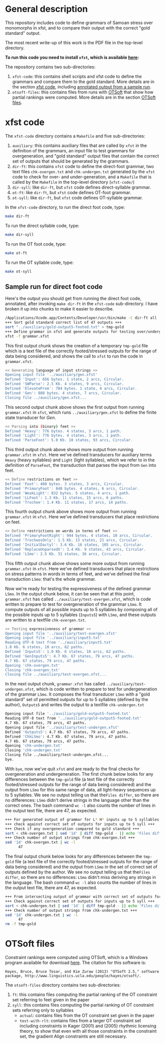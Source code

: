 # General description

This repository includes code to define grammars of Samoan stress over
monomorphs in xfst, and to compare their output with the correct "gold
standard" output.

The most recent write-up of this work is the PDF file in the top-level directory.

**To run this code you need to install `xfst`, which is available [here](https://web.stanford.edu/~laurik/.book2software/):**

The repository contains two sub-directories:

1. `xfst-code`: this contains shell scripts and xfst code to define
   the grammars and compare them to the gold standard. More details
   are in the section [xfst code](#xfst-code), including [annotated output from a sample run](#sample-run-for-direct-foot-code).
2. `otsoft-files`: this contains files from runs with [OTSoft](http://www.linguistics.ucla.edu/people/hayes/otsoft/) that show
   how partial rankings were computed. More details are in the section
   [OTSoft files](#otsoft-files).

# xfst code 

The `xfst-code` directory contains a `Makefile` and five
sub-directories:

1. `auxiliary`: this contains auxiliary files that are called by
   `xfst` in the definition of the grammars, an input file to test
   grammars for overgeneration, and "gold standard" output files that
   contain the correct set of outputs that should be generated by the grammars. 
2. `dir-ft`: this contains `xfst` code to define the direct-foot
   grammar, two text files `chk-overgen.txt` and `chk-undergen.txt`
   generated by the `xfst` code to check for over- and
   under-generation, and a `Makefile` that is called by the `Makefile`
   in the top-level directory (`xfst-code/`)
3. `dir-syll`: like `dir-ft`, but `xfst` code defines direct-syllable grammar.
4. `ot-ft`: like `dir-ft`, but `xfst` code defines OT-foot grammar.
5. `ot-syll`: like `dir-ft`, but `xfst` code defines OT-syllable grammar.

In the `xfst-code` directory, to run the direct foot code, type:

```bash
make dir-ft
```

To run the direct syllable code, type:

```bash
make dir-syll
```

To run the OT foot code, type:

```bash
make ot-ft
```

To run the OT syllable code, type:

```bash
make ot-syll
```

## Sample run for direct foot code

Here's the output you should get from running the direct foot code, annotated, after invoking `make dir-ft` in the `xfst-code` sub-directory. I have broken it up into chunks to make it easier to describe.

```bash
/Applications/Xcode.app/Contents/Developer/usr/bin/make -C dir-ft all
+++ Sort gold standard correct list of 47 outputs +++
sort "../auxiliary/gold-output5-footed.txt" > tmp-gold
+++ Define grammar in xfst and generate outputs for testing over/undergeneration +++
xfst -f grammar.xfst
```
This first output chunk shows the creation of a temporary `tmp-gold` file which is a text file of the correctly footed/stressed outputs for the range of data being considered, and shows the call to `xfst` to run the code in `grammar.xfst`.

```bash
<< Generating language of input strings >> 
Opening input file '../auxiliary/gen.xfst'
Defined 'Input': 656 bytes. 1 state, 2 arcs, Circular.
Defined 'SWParse': 2.5 Kb. 4 states, 9 arcs, Circular.
Defined 'ElevateProm': 704 bytes. 1 state, 4 arcs, Circular.
Defined 'Gen': 888 bytes. 4 states, 7 arcs, Circular.
Closing file ../auxiliary/gen.xfst...
```
This second output chunk above shows the first output from running `grammar.xfst` in `xfst`, which runs `../auxiliary/gen.xfst` to define the finite state transducer for *Gen*.

```bash
<< Parsing into (binary) feet >> 
Defined 'Heavy': 776 bytes. 4 states, 3 arcs, 1 path.
Defined 'Light': 776 bytes. 4 states, 3 arcs, 1 path.
Defined 'ParseFoot': 5.0 Kb. 18 states, 93 arcs, Circular.
```
This third output chunk above shows more output from running `grammar.xfst` in `xfst`. Here we've defined transducers for auxiliary terms `Heavy` (heavy syllables) and `Light` (light syllables), which we refer to in the definition of `ParseFoot`, the transduction that parses the input from `Gen` into feet.

```bash
<< Define restrictions on feet >> 
Defined 'Foot': 488 bytes. 3 states, 3 arcs, Circular.
Defined 'PrimaryFoot': 848 bytes. 4 states, 6 arcs, Circular.
Defined 'WeakLight': 832 bytes. 5 states, 4 arcs, 1 path.
Defined 'LLFoot': 1.3 Kb. 11 states, 15 arcs, 6 paths.
Defined 'Trochee': 1.4 Kb. 11 states, 17 arcs, 14 paths.
```
This fourth output chunk above shows more output from running `grammar.xfst` in `xfst`. Here we've defined transducers that place restrictions on feet. 

```bash
<< Define restrictions on words in terms of feet >> 
Defined 'PrimaryFootRight': 944 bytes. 4 states, 10 arcs, Circular.
Defined 'TrocheesOnly': 1.5 Kb. 13 states, 21 arcs, Circular.
Defined 'InitialDactyl': 3.6 Kb. 16 states, 105 arcs, Circular.
Defined 'ReplaceUnparsedX': 3.4 Kb. 9 states, 43 arcs, Circular.
Defined 'LSmo': 2.5 Kb. 31 states, 36 arcs, Circular.
```
This fifth output chunk above shows some more output from running `grammar.xfst` in `xfst`. Here we've defined transducers that place restrictions on stress patterns in words in terms of feet, and we've defined the final transduction `LSmo`: that's the whole grammar.

Now we're ready for testing the expressiveness of the defined grammar `LSmo`. In the output chunk below, it can be seen that at this point, `grammar.xfst` has called `../auxiliary/test-overgen.xfst`, which is code written to prepare to test for overgeneration of the grammar `LSmo`.  It compute outputs of all possible inputs up to 5 syllables by composing all of the possible inputs up to 5 syllables (`Inputs5`) with `LSmo`, and these outputs are written to a textfile `chk-overgen.txt`.

```bash
<< Testing expressiveness of grammar >> 
Opening input file '../auxiliary/test-overgen.xfst'
Opening input file '../auxiliary/input5.txt'
Reading UTF-8 text from '../auxiliary/input5.txt' 
1.0 Kb. 6 states, 10 arcs, 62 paths.
Defined 'Inputs5': 1.0 Kb. 6 states, 10 arcs, 62 paths.
Defined 'GenInputs5': 4.7 Kb. 67 states, 79 arcs, 47 paths.
4.7 Kb. 67 states, 79 arcs, 47 paths.
Opening 'chk-overgen.txt'
Closing 'chk-overgen.txt'
Closing file ../auxiliary/test-overgen.xfst...
```
In the next output chunk,  `grammar.xfst` has called  `../auxiliary/test-undergen.xfst`, which is code written to prepare to test for undergeneration of the grammar `LSmo`. It composes the final transducer `LSmo` with a "gold standard" set of permitted outputs for up to 5 syllables (defined by the author), `Outputs5` and writes the output to a textfile `chk-undergen.txt`

```bash
Opening input file '../auxiliary/gold-output5-footed.txt'
Reading UTF-8 text from '../auxiliary/gold-output5-footed.txt' 
4.7 Kb. 67 states, 79 arcs, 47 paths.
Opening input file '../auxiliary/test-undergen.xfst'
Defined 'Outputs5': 4.7 Kb. 67 states, 79 arcs, 47 paths.
Defined 'ChkLSmo': 4.7 Kb. 67 states, 79 arcs, 47 paths.
4.7 Kb. 67 states, 79 arcs, 47 paths.
Opening 'chk-undergen.txt'
Closing 'chk-undergen.txt'
Closing file ../auxiliary/test-undergen.xfst...
bye.
```

With `bye`, now we've quit `xfst` and are ready to the final checks for overgeneration and undergeneration. The first chunk below looks for any differences between the `tmp-gold` file (a text file of the correctly footed/stressed outputs for the range of data being considered) and the output from `LSmo` for this same range of data, all light-heavy sequences up to 5 syllables. We see no output telling us that the`Files differ`, so there are no differences: `LSmo` didn't derive strings in the language other than the correct ones. The bash command `wc -l` also counts the number of lines in the output text file, there are 47, as expected.

```bash
+++ For generated output of grammar for L* H* inputs up to 5 syllables +++
+++ check against correct set of outputs for inputs up to 5 syll +++
+++ Check if any overgeneration compared to gold standard +++
sort < chk-overgen.txt | sed '1d' | diff tmp-gold - || echo 'Files differ'
+++ Check number of output strings from chk-overgen.txt +++
sed '1d' chk-overgen.txt | wc -l
      47
```

The final output chunk below looks for any differences between the `tmp-gold` file (a text file of the correctly footed/stressed outputs for the range of data being considered) and the output from `LSmo` in the set of correct set of outputs defined by the author. We see no output telling us that the`Files differ`, so there are no differences: `LSmo` didn't miss deriving any strings in the language. The bash command `wc -l` also counts the number of lines in the output text file, there are 47, as expected.

```bash
+++ From intersecting output of grammar with correct set of outputs for inputs up to 5 syll +++
+++ Check against correct set of outputs for inputs up to 5 syll +++
sort < chk-undergen.txt | sed '1d' | diff tmp-gold - || echo 'Files differ'
+++ Check number of output strings from chk-undergen.txt +++
sed '1d' chk-undergen.txt | wc -l
      47
rm -f tmp-gold
```


# OTSoft files

Constraint rankings were computed using OTSoft, which is a Windows
program available for download
[here](http://www.linguistics.ucla.edu/people/hayes/otsoft/). The
citation for this software is: 

```
Hayes, Bruce, Bruce Tesar, and Kie Zuraw (2013) "OTSoft 2.5," software
package, http://www.linguistics.ucla.edu/people/hayes/otsoft/.
```


The `otsoft-files` directory contains two sub-directories:

1. `ft`: this contains files computing the partial ranking of the
   OT constraint set referring to feet given in the paper
2. `syll`: this contains files computing the partial ranking of OT
   constraint sets referring only to syllables
   - `actual`: contains files from the OT constraint set given in the
     paper
   - `test-with-rlt`: contains files from a larger OT constraint set
     including constraints in Kager (2001) and (2005) rhythmic
     licensing theory, to show that even with all those constraints in
     the constraint set, the gradient Align constraints are still necessary.
 
